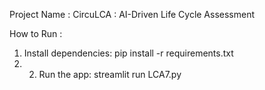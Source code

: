 Project Name : CircuLCA : AI-Driven Life Cycle Assessment 

How to Run : 
1. Install dependencies: pip install -r requirements.txt
2. 2. Run the app: streamlit run LCA7.py
